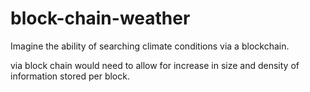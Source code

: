 # block-chain-weather
Imagine the ability of searching climate conditions via a blockchain.

via block chain would need to allow for increase in size and density of information stored per block.

